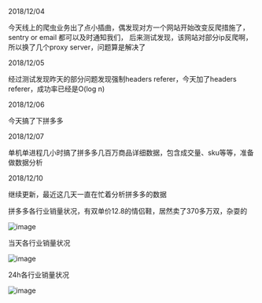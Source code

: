 2018/12/04

今天线上的爬虫业务出了点小插曲，偶发现对方一个网站开始改变反爬措施了，sentry or email 都可以及时通知我们，
后来测试发现，该网站对部分ip反爬啊，所以换了几个proxy server，问题算是解决了

2018/12/05

经过测试发现昨天的部分问题发现强制headers referer，今天加了headers referer，成功率已经是O(log n)

2018/12/06

今天搞了下拼多多

2018/12/07

单机单进程几小时搞了拼多多几百万商品详细数据，包含成交量、sku等等，准备做数据分析

2018/12/10

继续更新，最近这几天一直在忙着分析拼多多的数据

拼多多各行业销量状况，有双单价12.8的情侣鞋，居然卖了370多万双，杂耍的

![image](https://user-images.githubusercontent.com/8281035/49719746-02aeb500-fc99-11e8-8e55-470aae2e9a4a.png)

当天各行业销量状况

![image](https://user-images.githubusercontent.com/8281035/49720891-dc3e4900-fc9b-11e8-9b01-27c897279b5b.png)

24h各行业销量状况

![image](https://user-images.githubusercontent.com/8281035/49720894-dea0a300-fc9b-11e8-862d-da57334c2ca0.png)